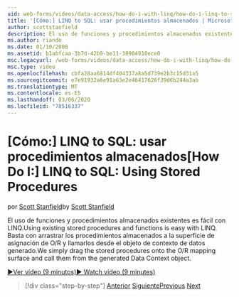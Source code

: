 ```yaml
---
uid: web-forms/videos/data-access/how-do-i-with-linq/how-do-i-linq-to-sql-using-stored-procedures
title: '[Cómo:] LINQ to SQL: usar procedimientos almacenados | Microsoft Docs'
author: scottstanfield
description: El uso de funciones y procedimientos almacenados existentes es fácil con LINQ. Basta con arrastrar los procedimientos almacenados a la superficie de asignación de O/R y llamarlos desde la...
ms.author: riande
ms.date: 01/10/2008
ms.assetid: b1abfcaa-3b7d-42b9-be11-38904910ece0
msc.legacyurl: /web-forms/videos/data-access/how-do-i-with-linq/how-do-i-linq-to-sql-using-stored-procedures
msc.type: video
ms.openlocfilehash: cbfa28aa6814df404337a8a5d739e2b3c15d31a5
ms.sourcegitcommit: e7e91932a6e91a63e2e46417626f39d6b244a3ab
ms.translationtype: MT
ms.contentlocale: es-ES
ms.lasthandoff: 03/06/2020
ms.locfileid: "78516337"
---
```

# <a name="how-do-i-linq-to-sql-using-stored-procedures"></a><span data-ttu-id="9e658-104">[Cómo:] LINQ to SQL: usar procedimientos almacenados</span><span class="sxs-lookup"><span data-stu-id="9e658-104">[How Do I:] LINQ to SQL: Using Stored Procedures</span></span>

<span data-ttu-id="9e658-105">por [Scott Stanfield](https://github.com/scottstanfield)</span><span class="sxs-lookup"><span data-stu-id="9e658-105">by [Scott Stanfield](https://github.com/scottstanfield)</span></span>

<span data-ttu-id="9e658-106">El uso de funciones y procedimientos almacenados existentes es fácil con LINQ.</span><span class="sxs-lookup"><span data-stu-id="9e658-106">Using existing stored procedures and functions is easy with LINQ.</span></span> <span data-ttu-id="9e658-107">Basta con arrastrar los procedimientos almacenados a la superficie de asignación de O/R y llamarlos desde el objeto de contexto de datos generado.</span><span class="sxs-lookup"><span data-stu-id="9e658-107">We simply drag the stored procedures onto the O/R mapping surface and call them from the generated Data Context object.</span></span>

[<span data-ttu-id="9e658-108">&#9654;Ver vídeo (9 minutos)</span><span class="sxs-lookup"><span data-stu-id="9e658-108">&#9654; Watch video (9 minutes)</span></span>](https://channel9.msdn.com/Blogs/ASP-NET-Site-Videos/how-do-i-linq-to-sql-using-stored-procedures)

> [!div class="step-by-step"]
> <span data-ttu-id="9e658-109">[Anterior](how-do-i-linq-to-sql-custom-linqdatasource.md)
> [Siguiente](how-do-i-linq-to-sql-updating-with-stored-procedures.md)</span><span class="sxs-lookup"><span data-stu-id="9e658-109">[Previous](how-do-i-linq-to-sql-custom-linqdatasource.md)
[Next](how-do-i-linq-to-sql-updating-with-stored-procedures.md)</span></span>

